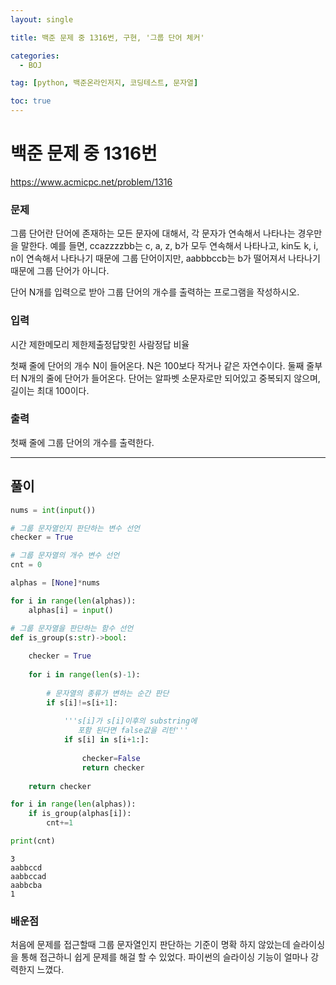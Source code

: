 ```yaml
---
layout: single

title: 백준 문제 중 1316번, 구현, '그룹 단어 체커'

categories:
  - BOJ

tag: [python, 백준온라인저지, 코딩테스트, 문자열]

toc: true
---
```


# 백준 문제 중 1316번

https://www.acmicpc.net/problem/1316

### 문제

그룹 단어란 단어에 존재하는 모든 문자에 대해서, 각 문자가 연속해서 나타나는 경우만을 말한다. 예를 들면, ccazzzzbb는 c, a, z, b가 모두 연속해서 나타나고, kin도 k, i, n이 연속해서 나타나기 때문에 그룹 단어이지만, aabbbccb는 b가 떨어져서 나타나기 때문에 그룹 단어가 아니다.

단어 N개를 입력으로 받아 그룹 단어의 개수를 출력하는 프로그램을 작성하시오.

### 입력


시간 제한메모리 제한제출정답맞힌 사람정답 비율

첫째 줄에 단어의 개수 N이 들어온다. N은 100보다 작거나 같은 자연수이다. 둘째 줄부터 N개의 줄에 단어가 들어온다. 단어는 알파벳 소문자로만 되어있고 중복되지 않으며, 길이는 최대 100이다.

### 출력

첫째 줄에 그룹 단어의 개수를 출력한다.

---

## 풀이

```python
nums = int(input())

# 그룹 문자열인지 판단하는 변수 선언
checker = True

# 그룹 문자열의 개수 변수 선언
cnt = 0

alphas = [None]*nums

for i in range(len(alphas)):
    alphas[i] = input()

# 그룹 문자열을 판단하는 함수 선언
def is_group(s:str)->bool:
    
    checker = True  
        
    for i in range(len(s)-1):
        
        # 문자열의 종류가 변하는 순간 판단   
        if s[i]!=s[i+1]:
           
            '''s[i]가 s[i]이후의 substring에 
               포함 된다면 false값을 리턴'''
            if s[i] in s[i+1:]:
            
                checker=False
                return checker
    
    return checker

for i in range(len(alphas)):
    if is_group(alphas[i]):
        cnt+=1

print(cnt)
```

    3
    aabbccd
    aabbccad
    aabbcba
    1


### 배운점

처음에 문제를 접근할때 그룹 문자열인지 판단하는 기준이 명확 하지 않았는데 슬라이싱을 통해 접근하니 쉽게 문제를 해걸 할 수 있었다. 파이썬의 슬라이싱 기능이 얼마나 강력한지 느꼈다.
